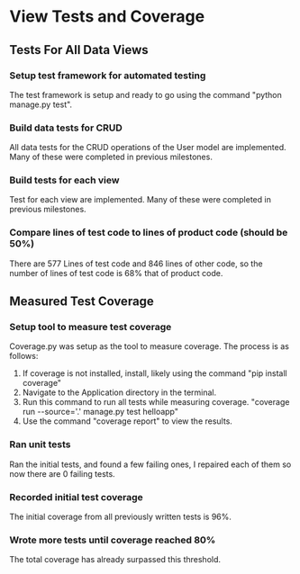 # View Tests and Coverage

## Tests For All Data Views

### Setup test framework for automated testing

The test framework is setup and ready to go using the command "python manage.py test".

### Build data tests for CRUD

All data tests for the CRUD operations of the User model are implemented. Many of these were completed in previous milestones.

### Build tests for each view

Test for each view are implemented. Many of these were completed in previous milestones.

### Compare lines of test code to lines of product code (should be 50%)

There are 577 Lines of test code and 846 lines of other code, so the number of lines of test code is 68% that of product code.

## Measured Test Coverage

### Setup tool to measure test coverage

Coverage.py was setup as the tool to measure coverage. The process is as follows:

1. If coverage is not installed, install, likely using the command "pip install coverage"
2. Navigate to the Application directory in the terminal.
3. Run this command to run all tests while measuring coverage. "coverage run --source='.' manage.py test helloapp"
4. Use the command "coverage report" to view the results.

### Ran unit tests

Ran the initial tests, and found a few failing ones, I repaired each of them so now there are 0 failing tests.

### Recorded initial test coverage

The initial coverage from all previously written tests is 96%.

### Wrote more tests until coverage reached 80%

The total coverage has already surpassed this threshold.
